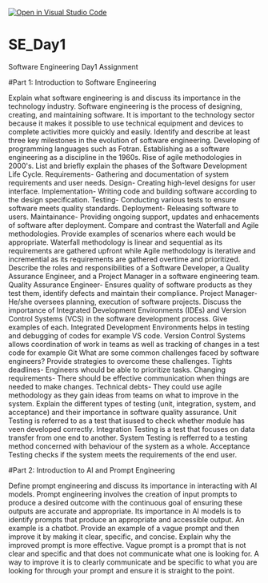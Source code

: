 [![Open in Visual Studio Code](https://classroom.github.com/assets/open-in-vscode-2e0aaae1b6195c2367325f4f02e2d04e9abb55f0b24a779b69b11b9e10269abc.svg)](https://classroom.github.com/online_ide?assignment_repo_id=18401570&assignment_repo_type=AssignmentRepo)
# SE_Day1
Software Engineering Day1 Assignment

#Part 1: Introduction to Software Engineering

Explain what software engineering is and discuss its importance in the technology industry.
        Software engineering is the process of designing, creating, and maintaining software. It is important to the technology sector because it makes it possible to use            technical equipment and devices to complete activities more quickly and easily. 
Identify and describe at least three key milestones in the evolution of software engineering.
    Developing of programming languages such as Fotran.
    Establishing as a software engineering as a discipline in the 1960s.
    Rise of agile methodologies in 2000's.
List and briefly explain the phases of the Software Development Life Cycle.
    Requirements- Gathering and documentation of system requirements and user needs.
    Design- Creating high-level designs for user interface.
    Implementation- Writing code and building software according to the design specification.
    Testing- Conducting various tests to ensure software meets quality standards.
    Deployment- Releasing software to users.
    Maintainance- Providing ongoing support, updates and enhacements of software after deployment.
Compare and contrast the Waterfall and Agile methodologies. Provide examples of scenarios where each would be appropriate.
    Waterfall methodology is linear and sequential as its requirements  are gathered upfront while Agile methodology is iterative and incremential as its requirements are        gathered overtime and prioritized.
Describe the roles and responsibilities of a Software Developer, a Quality Assurance Engineer, and a Project Manager in a software engineering team.
      Quality Assurance Engineer- Ensures quality of software products as they test them, identify defects and maintain their compliance.
      Project Manager- He/she oversees planning, execution of software projects.
Discuss the importance of Integrated Development Environments (IDEs) and Version Control Systems (VCS) in the software development process. Give examples of each.
    Integrated Development Environments helps in testing and debugging of codes for example VS code.
    Version Control Systems allows coordination of work in teams as well as tracking of changes in a test code for           example Git
What are some common challenges faced by software engineers? Provide strategies to overcome these challenges.
     Tights deadlines- Engineers whould be able to prioritize tasks.
     Changing requirements- There should be effective communication when things are needed to make changes.
     Technical debts- They could use agile methodology as they gain ideas from teams on what to improve in the system.
Explain the different types of testing (unit, integration, system, and acceptance) and their importance in software quality assurance.
     Unit Testing is referred to as a test that isused to check whether module has veen developed correctly.
     Integration Testing is a test that focuses on data transfer from one end to another.
     System Testing is refferred to a testing method concerned with behaviour of the system as a whole.
     Acceptance Testing checks if the system meets the requirements of the end user.

#Part 2: Introduction to AI and Prompt Engineering


Define prompt engineering and discuss its importance in interacting with AI models.
    Prompt engineering involves the creation of input prompts to produce a desired outcome with the continuous goal of ensuring these outputs are accurate and appropriate.       Its importance in AI models is to identify prompts that produce an appropriate and accessible output. An example is a chatbot.
Provide an example of a vague prompt and then improve it by making it clear, specific, and concise. Explain why the improved prompt is more effective.
        Vague prompt is a prompt that is not clear and specific and that does not communicate what one is looking for. A way         to improve it is to clearly communicate and be specific to what you are looking for through your prompt and ensure it is straight to the point.

